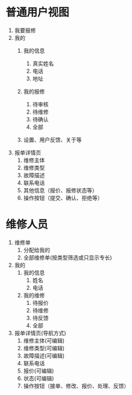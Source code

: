 # 普通用户视图
1. 我要报修
2. 我的
    1. 我的信息
        1. 真实姓名
        2. 电话
        3. 地址

    2. 我的报修
        1. 待审核
        2. 待维修
        3. 待确认
        4. 全部
    3. 设置、用户反馈、关于等
3. 报单详情页
    1. 维修主体
    2. 维修类型
    3. 故障描述
    4. 联系电话
    5. 其他信息（报价、报修状态等）
    6. 操作按钮（提交、确认、拒绝等）

# 维修人员
1. 维修单
    1. 分配给我的
    2. 全部维修单(按类型筛选或只显示专长)
2. 我的
    1. 我的信息
        1. 姓名
        2. 电话
    2. 我的维修
        1. 待报价
        2. 待维修
        3. 待反馈
        4. 全部
3. 报单详情页(导航方式)
    1. 维修主体(可编辑)
    2. 维修类型(可编辑)
    3. 故障描述(可编辑)
    4. 联系电话
    5. 报价(可编辑)
    6. 状态(可编辑) 
    7. 操作按钮（接单、修改、报价、处理、反馈）


